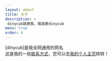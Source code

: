 ```yaml
---
layout: about
title: 关于
description: >
 dinycub就是我，我就是dinycub
menu: true
order: 4
---
```

[dinycub]是我全网通用的网名<br/>
这是我的一些<a href="https://dinycub.github.io/happy-old-home/#2">联系方式</a>，您可以去<a href="https://dinycub.github.io/happy-old-home/">我的个人主页</a>转转！
